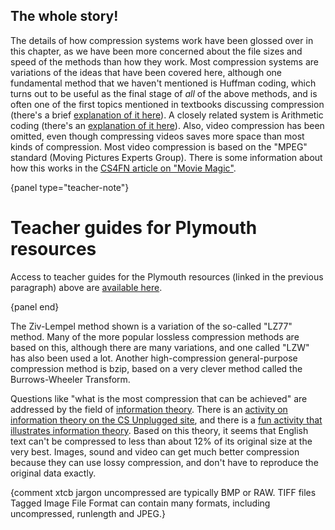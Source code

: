 ## The whole story!

The details of how compression systems work have been glossed over in this chapter, as we have been more concerned about the file sizes and speed of the methods than how they work.
Most compression systems are variations of the ideas that have been covered here, although one fundamental method that we haven't mentioned is Huffman coding, which turns out to be useful as the final stage of *all* of the above methods, and is often one of the first topics mentioned in textbooks discussing compression (there's a brief [explanation of it here](http://www.cimt.plymouth.ac.uk/resources/codes/codes_u17_text.pdf)).
A closely related system is Arithmetic coding (there's an [explanation of it here](http://www.cimt.plymouth.ac.uk/resources/codes/codes_u18_text.pdf)).
Also, video compression has been omitted, even though compressing videos saves more space than most kinds of compression.
Most video compression is based on the "MPEG" standard (Moving Pictures Experts Group).
There is some information about how this works in the [CS4FN article on "Movie Magic"](http://www.cs4fn.org/films/mpegit.php).

{panel type="teacher-note"}

# Teacher guides for Plymouth resources

Access to teacher guides for the Plymouth resources (linked in the previous paragraph) above are [available here](http://www.cimt.plymouth.ac.uk/resources/codes/).

{panel end}

The Ziv-Lempel method shown is a variation of the so-called "LZ77" method.
Many of the more popular lossless compression methods are based on this, although there are many variations, and one called "LZW" has also been used a lot.
Another high-compression general-purpose compression method is bzip, based on a very clever method called the Burrows-Wheeler Transform.

Questions like "what is the most compression that can be achieved" are addressed by the field of [information theory](https://en.wikipedia.org/wiki/Information_theory).
There is an [activity on information theory on the CS Unplugged site](http://csunplugged.org/information-theory), and there is a [fun activity that illustrates information theory](http://www.math.ucsd.edu/~crypto/java/ENTROPY/).
Based on this theory, it seems that English text can't be compressed to less than about 12% of its original size at the very best.
Images, sound and video can get much better compression because they can use lossy compression, and don't have to reproduce the original data exactly.

{comment xtcb jargon uncompressed are typically BMP or RAW. TIFF files Tagged Image File Format can contain many formats, including uncompressed, runlength and JPEG.}
